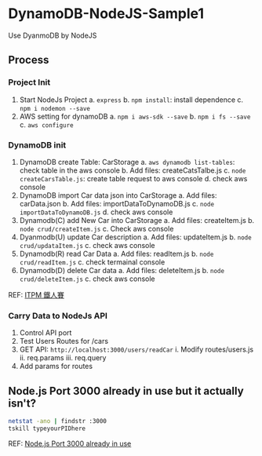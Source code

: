 # DynamoDB-NodeJS-Sample1

Use DyanmoDB by NodeJS

## Process

### Project Init

1. Start NodeJs Project
  a. `express`
  b. `npm install`: install dependence
  c. `npm i nodemon --save`
1. AWS setting for dynamoDB
  a. `npm i aws-sdk --save`
  b. `npm i fs --save`
  c. `aws configure`

### DynamoDB init

1. DynamoDB create Table: CarStorage
  a. `aws dynamodb list-tables`: check table in the aws console
  b. Add files: createCatsTalbe.js
  c. `node createCarsTable.js`: create table request to aws console
  d. check aws console
1. DynamoDB import Car data json into CarStorage
  a. Add files: carData.json
  b. Add files: importDataToDynamoDB.js
  c. `node importDataToDynamoDB.js`
  d. check aws console
1. Dynamodb(C) add New Car into CarStorage
  a. Add files: createItem.js
  b. `node crud/createItem.js`
  c. Check aws console
1. Dyanmodb(U) update Car description
  a. Add files: updateItem.js
  b. `node crud/updataItem.js`
  c. check aws console
1. Dynamodb(R) read Car Data
  a. Add files: readItem.js
  b. `node crud/readItem.js`
  c. check termainal console
1. Dynamodb(D) delete Car data
  a. Add files: deleteItem.js
  b. `node crud/deleteItem.js`
  c. check aws console

REF: [ITPM 鐵人賽](https://ithelp.ithome.com.tw/articles/10195339)

### Carry Data to NodeJs API

1. Control API port
1. Test Users Routes for /cars
1. GET API: `http://localhost:3000/users/readCar`
  i. Modify routes/users.js
  ii. req.params
  iii. req.query
1. Add params for routes

## Node.js Port 3000 already in use but it actually isn't?

```bash
netstat -ano | findstr :3000
tskill typeyourPIDhere
```

REF: [Node.js Port 3000 already in use](https://stackoverflow.com/questions/39322089/node-js-port-3000-already-in-use-but-it-actually-isnt)